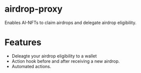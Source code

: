 # airdrop-proxy
Enables AI-NFTs to claim airdrops and delegate airdrop eligibility.

# Features
- Deleagte your airdrop eligibility to a wallet
- Action hook before and after receiving a new airdrop.
- Automated actions.
